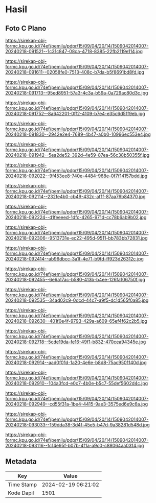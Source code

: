 # Hasil

## Foto C Plano

https://sirekap-obj-formc.kpu.go.id/74ef/pemilu/pdpr/15/09/04/20/14/1509042014007-20240218-091521--1c31c847-08ca-4718-8385-22fb2119e114.jpg

https://sirekap-obj-formc.kpu.go.id/74ef/pemilu/pdpr/15/09/04/20/14/1509042014007-20240218-091611--02058fe0-7513-408c-b7da-b5f8691bd8fd.jpg

https://sirekap-obj-formc.kpu.go.id/74ef/pemilu/pdpr/15/09/04/20/14/1509042014007-20240218-091713--95ed8951-57a3-4c3a-b59a-0a729ac80d3c.jpg

https://sirekap-obj-formc.kpu.go.id/74ef/pemilu/pdpr/15/09/04/20/14/1509042014007-20240218-091752--8a642201-0ff2-4109-b7e4-e35c6d51f9eb.jpg

https://sirekap-obj-formc.kpu.go.id/74ef/pemilu/pdpr/15/09/04/20/14/1509042014007-20240218-091830--2942e2e4-7689-4b47-a0b0-10996ec553e4.jpg

https://sirekap-obj-formc.kpu.go.id/74ef/pemilu/pdpr/15/09/04/20/14/1509042014007-20240218-091942--5ea2de52-392d-4e59-87ea-56c38b50355f.jpg

https://sirekap-obj-formc.kpu.go.id/74ef/pemilu/pdpr/15/09/04/20/14/1509042014007-20240218-092022--9f453ee8-740e-4484-968e-0f7f14157bdd.jpg

https://sirekap-obj-formc.kpu.go.id/74ef/pemilu/pdpr/15/09/04/20/14/1509042014007-20240218-092114--232fe4b0-cb49-432c-af1f-87aa76b84370.jpg

https://sirekap-obj-formc.kpu.go.id/74ef/pemilu/pdpr/15/09/04/20/14/1509042014007-20240218-092224--d1feeeed-1dfc-4265-971d-cc78b6ab9b02.jpg

https://sirekap-obj-formc.kpu.go.id/74ef/pemilu/pdpr/15/09/04/20/14/1509042014007-20240218-092306--9513731e-ec22-495d-9511-bb783bb72831.jpg

https://sirekap-obj-formc.kpu.go.id/74ef/pemilu/pdpr/15/09/04/20/14/1509042014007-20240218-092414--ab96dbcc-3a1f-4e71-b9fd-ff923d26312c.jpg

https://sirekap-obj-formc.kpu.go.id/74ef/pemilu/pdpr/15/09/04/20/14/1509042014007-20240218-092455--6e6a17ac-b580-413b-b4ee-126fa106750f.jpg

https://sirekap-obj-formc.kpu.go.id/74ef/pemilu/pdpr/15/09/04/20/14/1509042014007-20240218-092535--34ad02c9-0dcd-44c7-a9f5-dc1d565f0a85.jpg

https://sirekap-obj-formc.kpu.go.id/74ef/pemilu/pdpr/15/09/04/20/14/1509042014007-20240218-092630--401f0e4f-9793-429a-a609-65ef4f62c2b5.jpg

https://sirekap-obj-formc.kpu.go.id/74ef/pemilu/pdpr/15/09/04/20/14/1509042014007-20240218-092718--5cde19da-fe16-49f1-b832-470cea94345e.jpg

https://sirekap-obj-formc.kpu.go.id/74ef/pemilu/pdpr/15/09/04/20/14/1509042014007-20240218-092914--aad0f01d-1a20-4e6e-b8d8-75ac9501140d.jpg

https://sirekap-obj-formc.kpu.go.id/74ef/pemilu/pdpr/15/09/04/20/14/1509042014007-20240218-092910--104a3fcd-e0c7-4b0e-b5c7-55def5602d4c.jpg

https://sirekap-obj-formc.kpu.go.id/74ef/pemilu/pdpr/15/09/04/20/14/1509042014007-20240218-092949--cd55f31a-1be4-4415-9ae3-3575ed6e9c6a.jpg

https://sirekap-obj-formc.kpu.go.id/74ef/pemilu/pdpr/15/09/04/20/14/1509042014007-20240218-093033--159dda38-3d4f-45e5-b47d-9a38281d548d.jpg

https://sirekap-obj-formc.kpu.go.id/74ef/pemilu/pdpr/15/09/04/20/14/1509042014007-20240218-093116--fc14e95f-b07b-4f1a-a9c0-c88064aa0314.jpg


## Metadata

| Key        | Value               |
| ---------- | ------------------- |
| Time Stamp | 2024-02-19 06:21:02 |
| Kode Dapil | 1501                |



